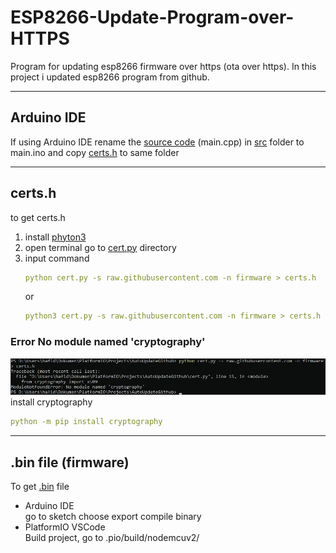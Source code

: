 # ESP8266-Update-Program-over-HTTPS
Program for updating esp8266 firmware over https (ota over https). In this project i updated esp8266 program from github.

---

## Arduino IDE
If using Arduino IDE rename the [source code](https://github.com/hafidh7/ESP8266-Update-Program-over-HTTPS/blob/master/src/main.cpp) (main.cpp) in [src](https://github.com/hafidh7/ESP8266-Update-Program-over-HTTPS/tree/master/src) folder to main.ino and copy [certs.h](https://github.com/hafidh7/ESP8266-Update-Program-over-HTTPS/blob/master/include/certs.h)  to same folder

---

## certs.h  
to get certs.h  
1. install [phyton3](https://www.python.org/)
2. open terminal go to [cert.py](https://github.com/hafidh7/ESP8266-Update-Program-over-HTTPS/blob/master/cert.py) directory
3. input command  
    ```yaml
    python cert.py -s raw.githubusercontent.com -n firmware > certs.h
    ```
    or  
    ```yaml
    python3 cert.py -s raw.githubusercontent.com -n firmware > certs.h
    ```
### Error No module named 'cryptography'  
<img src="./img/cryptograpy_error.jpg" />  
install cryptography

```yaml
python -m pip install cryptography
```

---

## .bin file (firmware)
To get [.bin](https://github.com/hafidh7/ESP8266-Update-Program-over-HTTPS/blob/master/.pio/build/nodemcuv2/firmware.bin) file  
- Arduino IDE  
  go to sketch choose export compile binary
- PlatformIO VSCode  
  Build project, go to .pio/build/nodemcuv2/
